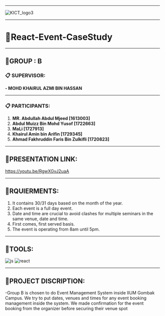 * * * * *
![KICT_logo3](https://github.com/GroupB-Project-CaseStudy/React-Event/blob/main/assets/KICT_logo3.jpg?raw=true)
* * * * *
# **:file_folder:React-Event-CaseStudy**
* * * * *
## **:open_file_folder:GROUP  : B**
### **:clipboard: SUPERVISOR:**

**- MOHD KHAIRUL AZMI BIN HASSAN**
* * * * *
### **:clipboard: PARTICIPANTS:**

1. **MR. Abdullah Abdul Mjeed [1613003]**
2. **Abdul Muizz Bin Mohd Yusof [1722663]**
3. **MaLi [1727913]**
4. **Khairul Amin bin Arifin [1729345]**
5. **Ahmad Fakhruddin Faris Bin Zulkifli [1720823]**
* * * * *
## **:open_file_folder:PRESENTATION LINK:**
https://youtu.be/RgwXGvJ2uaA
* * * * *
## **:open_file_folder:RQUIERMENTS:**

1. It contains 30/31 days based on the month of the year.
2. Each event is a full day event. 
3. Date and time are crucial to avoid clashes for multiple seminars in the same venue, date and time. 
4. First comes, first served basis. 
5. The event is operating from 8am until 5pm. 
* * * * *

## **:open_file_folder:TOOLS:**
![js](https://github.com/GroupB-Project-CaseStudy/React-Event/blob/main/assets/js.png?raw=true)
![react](https://github.com/GroupB-Project-CaseStudy/React-Event/blob/main/assets/react.png?raw=true)
* * * * *

## **:open_file_folder:PROJECT DISCRIPTION:**
-Group B is chosen to do Event Management System inside IIUM Gombak Campus. We try to put dates, venues and times for any event booking management inside the system. We made confirmation for the event booking from the organizer before securing their venue spot
